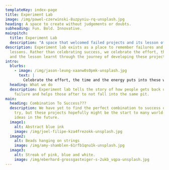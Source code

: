 ```yaml
---
templateKey: index-page
title: Experiment Lab
image: /img/pawel-czerwinski-8uzpyniu-rq-unsplash.jpg
heading: A space to create without judgements or doubts.
subheading: Fun. Bold. Innovative.
mainpitch:
  title: Experiment Lab
  description: "A space that welcomed failed projects and its lesson of wisdom. "
description: Experiment lab exists as a place to remember failures and its
  lessons. Rather than celebrating success, we celebrate the effort, the process
  and the lesson learnt through the journey of developing these projects.
intro:
  blurbs:
    - image: /img/jason-leung-xaanw0s0pmk-unsplash.jpg
      text: |
        Celebrate the effort, the time and the energy puts into these work.
  heading: What we do
  description: Experiment lab tells the story of how people gets back up after a
    failure and helps those after to not fall into the same pit.
main:
  heading: Combination To Success???
  description: We have yet to find the perfect combination to success on our first
    try, but these projects hopefully might be the start to many world-changing
    ideas in the future.
  image1:
    alt: Abstract blue ink
    image: /img/joel-filipe-kza4frezokk-unsplash.jpg
  image2:
    alt: Beads hanging on strings
    image: /img/amy-shamblen-61rfb1qnu1k-unsplash.jpg
  image3:
    alt: Streak of pink, blue and white.
    image: /img/eberhard-grossgasteiger-s-2ukb_vqpa-unsplash.jpg
---
```

